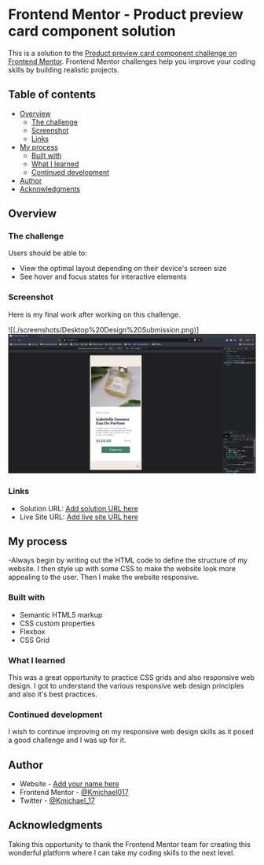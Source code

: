 # Frontend Mentor - Product preview card component solution

This is a solution to the [Product preview card component challenge on Frontend Mentor](https://www.frontendmentor.io/challenges/product-preview-card-component-GO7UmttRfa). Frontend Mentor challenges help you improve your coding skills by building realistic projects.

## Table of contents

- [Overview](#overview)
  - [The challenge](#the-challenge)
  - [Screenshot](#screenshot)
  - [Links](#links)
- [My process](#my-process)
  - [Built with](#built-with)
  - [What I learned](#what-i-learned)
  - [Continued development](#continued-development)
- [Author](#author)
- [Acknowledgments](#acknowledgments)

## Overview

### The challenge

Users should be able to:

- View the optimal layout depending on their device's screen size
- See hover and focus states for interactive elements

### Screenshot

Here is my final work after working on this challenge.

![(./screenshots/Desktop%20Design%20Submission.png)]
![](./screenshots/Mobile%20Design%20Submission.png)

### Links

- Solution URL: [Add solution URL here](https://your-solution-url.com)
- Live Site URL: [Add live site URL here](https://your-live-site-url.com)

## My process

-Always begin by writing out the HTML code to define the structure of my website.
I then style up with some CSS to make the website look more appealing to the user.
Then I make the website responsive.

### Built with

- Semantic HTML5 markup
- CSS custom properties
- Flexbox
- CSS Grid

### What I learned

This was a great opportunity to practice CSS grids and also responsive web design.
I got to understand the various responsive web design principles and also it's best practices.

### Continued development

I wish to continue improving on my responsive web design skills as it posed a good challenge and I was up for it.

## Author

- Website - [Add your name here](https://www.your-site.com)
- Frontend Mentor - [@Kmichael017](https://www.frontendmentor.io/profile/Kmichael017)
- Twitter - [@Kmichael_17](https://www.twitter.com/Kmichael_17)

## Acknowledgments

Taking this opportunity to thank the Frontend Mentor team for creating this wonderful platform where I can take my coding skills to the next level.
